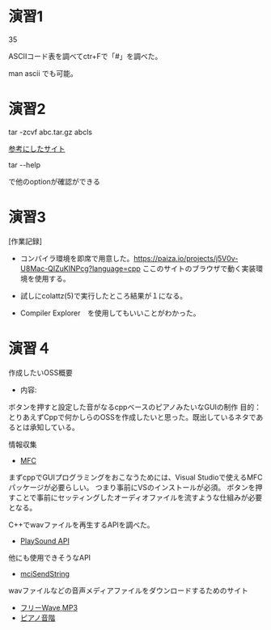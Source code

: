 # 演習1
35

ASCIIコード表を調べてctr+Fで「#」を調べた。

man ascii でも可能。

# 演習2
tar -zcvf abc.tar.gz abcls

[参考にしたサイト](https://qiita.com/supersaiakujin/items/c6b54e9add21d375161f)

tar --help

で他のoptionが確認ができる

# 演習3
[作業記録]
- コンパイラ環境を即席で用意した。https://paiza.io/projects/j5V0v-U8Mac-QIZuKINPcg?language=cpp
ここのサイトのブラウザで動く実装環境を使用する。

- 試しにcolattz(5)で実行したところ結果が１になる。

- Compiler Explorer　を使用してもいいことがわかった。



# 演習４

作成したいOSS概要

- 内容:

ボタンを押すと設定した音がなるcppベースのピアノみたいなGUIの制作
目的：とりあえずCppで何かしらのOSSを作成したいと思った。既出しているネタであるとは承知している。

情報収集

- [MFC](https://brain.cc.kogakuin.ac.jp/~kanamaru/lecture/prog1/03-intro01.html)

まずcppでGUIプログラミングをおこなうためには、Visual Studioで使えるMFCパッケージが必要らしい。 つまり事前にVSのインストールが必須。 
ボタンを押すことで事前にセッティングしたオーディオファイルを流すような仕組みが必要となる。

C++でwavファイルを再生するAPIを調べた。  
- [PlaySound API](http://yamatyuu.net/computer/program/sdk/other/playsound/index.html)

他にも使用できそうなAPI
- [mciSendString](http://www.sm.rim.or.jp/~shishido/pmidi.html)  


wavファイルなどの音声メディアファイルをダウンロードするためのサイト
- [フリーWave,MP3](http://www.ne.jp/asahi/music/myuu/wave/wave.htm)
- [ピアノ音階](https://maoudamashii.jokersounds.com/list/se12.html)

